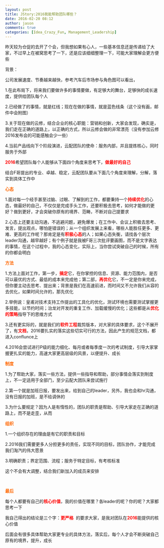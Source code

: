 ```yaml
---
layout: post
title: JStory:2016我能帮助团队哪些？
date: 2016-02-20 08:12
author: jason
comments: true
categories: [Idea_Crazy_Fun, Management_Leadership]
---
```

昨天较为仓促的去开了个会，但我想如果有心人，一些基本信息还是传递给了大家，不过早上在被窝思考了一下，还是应该细细整理一下，可能大家理解会更方便些

背景：

公司发展速度、节奏越来越快，参考汽车后市场参与角色图可以看出，

1.在此布局下，将来我们要做许多的事情要做，有足够大的舞台，足够快的成长速度，提供给团队每个人

2.已经做了的事情，就是红线；现在在做的事情，就是蓝色线条（这个没有画，邮件中会附图）

3.关于现在做的云修，结合企业的核心职能：营销和创新，大家会发现，确实是，我们走在正确的道路上，以正确的方式，所以云修会做的非常漂亮（没有参加云修2016发布会的可能感触会少一些）

4.当前产品线向下个阶段演进，云配团队的使命：服务内部，并且提炼核心，同时服务于外部

<strong><span style="color: #ff0000;">2016</span></strong>希望团队每个人能够从下面四个角度来思考下，<strong><span style="color: #ff0000;">做最好的自己</span></strong>

结合F哥提出的专业、卓越、稳定，云配团队要从下面几个角度来理解，分解，落实到具体工作中

<strong><span style="color: #ff6600;">心态</span></strong>

1.面对每一个经手甚至过脑、过眼、了解到的工作，都要秉持一个<strong><span style="color: #ff0000;">持续优化</span></strong>的心态，做最好的自己，不仅仅是完成手头工作，还要积极去思考，如何才能做的更好？做到更好，才会突破你原有的境界、范畴，不断对自己提要求

2.心态上还要主动沟通，不逃避问题，避免爆发；在工作中、会议上积极去思考、发言，提出观点，哪怕是错误的；从一个组织发展上来看，哪些人能胜任更多、更难、更高的工作呢？那肯定是有<strong><span style="color: #ff0000;">积极心态</span></strong>的人；如果心态失衡，请找各个层次leader沟通，越早越好；有个例子就是我被F哥三次批评要画图，而不是文字表达的事情，在这个过程中，我的心态变化，实际上，当你尝试突破自己的时候，所有的你都会明白

<strong><span style="color: #ff6600;">方法</span></strong>

1.方法上面对工作，第一步，<strong><span style="color: #ff0000;">搞定</span></strong>它，在你掌控的信息、资源、能力范围内，是否可以最优的方式、最低的成本来完成他；第二部，<strong><span style="color: #ff0000;">再优化</span></strong>它，不一定是你来完成，但你要主动去思考、提出来；背景是我们在高速前进，而时间又不允许我们从容的去优化，如果时间允许的，那先优化

2.举例说：皇甫对技术支持工作提出的工具化的优化，测试环境也需要测试掌握更多技能，以节约时间；治龙对开发的重复工作、加载缓慢的优化；这些都是从<strong><span style="color: #ff0000;">优化的策略</span></strong>指导下的思维方式

3.还有更实际的，就是我们的<strong><span style="color: #ff0000;">软件工程</span></strong>裁剪版本，对大家的具体要求，这个不展开了，有<strong><span style="color: #ff0000;">文档</span></strong>，2016要扎实的落实这些切实可行的方法，因此产生的规范文档，都进入conflunce上

4.2016会尝试进行P级的能力细化、每月或者每季度一次的考试制度，引导大家掌握更扎实的能力，高速大家更高层级的风景，以便提升、成长

<strong><span style="color: #ff6600;">制度</span></strong>

1.为了帮助大家，落实一些方法，提供一些指导和帮助，部分事情会落实到制度上，不一定适用于全部门，至少云配大团队来尝试施行

2.第一个就是加班日报，要发出来，给到自己的leader，另外，我也会和hr沟通，没有日报的加班，是不给调休的

3.为什么要规定？因为人是有惰性的，团队的职责是帮助、引导大家走在正确的道路上，而不是走歪，从而

<strong><span style="color: #ff6600;">组织</span></strong>

1.一个组织存在的理由是有它的职责和目标

2.2016我们需要更多人分担更多的责任，实现不同的目标，团队协作，才能完成我们淘汽的伟大愿景

3.明确职责；界定范围、流程；服务于特定目标，有考核标准

这个不会有大调整，结合我们新加入的成员来安排

&nbsp;

<strong><span style="color: #ff6600;">最后</span></strong>

每个人都要有自己的<strong><span style="color: #ff0000;">核心价值</span></strong>，我的价值在哪里？各leader的呢？你的呢？大家都思考一下

我自己得出的结论是三个字：<strong><span style="color: #ff0000;">更严格</span></strong>  的要求大家，是我对团队在<strong><span style="color: #ff0000;">2016</span></strong>能提供的核心价值

后面会有很多具体帮助大家更专业的具体方法，落实后，每个人才会不断突破自己原有的境界，提升，成长
